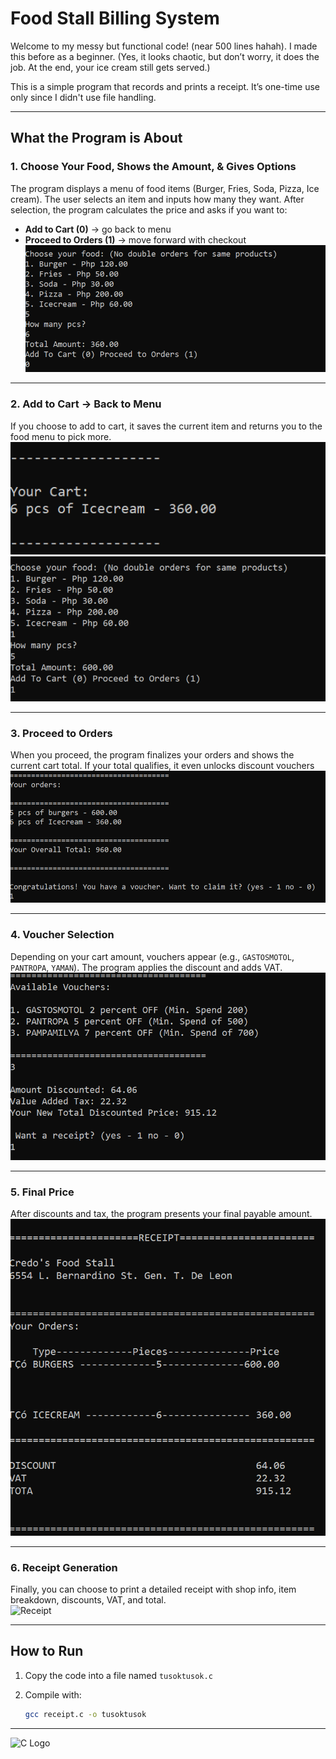 # Food Stall Billing System

Welcome to my messy but functional code! (near 500 lines hahah). I made this before as a beginner. 
(Yes, it looks chaotic, but don’t worry, it does the job. At the end, your ice cream still gets served.)  

This is a simple program that records and prints a receipt. It’s one-time use only since I didn't use file handling.

---

## What the Program is About

### 1. Choose Your Food, Shows the Amount, & Gives Options  
The program displays a menu of food items (Burger, Fries, Soda, Pizza, Ice cream). The user selects an item and inputs how many they want. After selection, the program calculates the price and asks if you want to:  
- **Add to Cart (0)** → go back to menu  
- **Proceed to Orders (1)** → move forward with checkout  
![Choose Food](sst1.png)

---

### 2. Add to Cart → Back to Menu  
If you choose to add to cart, it saves the current item and returns you to the food menu to pick more.  
![Add to Cart](sst2.png)
![Add to Cart](sst3.png)

---

### 3. Proceed to Orders  
When you proceed, the program finalizes your orders and shows the current cart total. If your total qualifies, it even unlocks discount vouchers  
![Proceed Orders](sst4.png)

---

### 4. Voucher Selection  
Depending on your cart amount, vouchers appear (e.g., `GASTOSMOTOL`, `PANTROPA`, `YAMAN`). The program applies the discount and adds VAT.  
![Voucher](sst5.png)

---

### 5. Final Price  
After discounts and tax, the program presents your final payable amount.  
![Final Price](sst6.png)

---

### 6. Receipt Generation  
Finally, you can choose to print a detailed receipt with shop info, item breakdown, discounts, VAT, and total.  
![Receipt](sst7.png)

---

## How to Run
1. Copy the code into a file named `tusoktusok.c`  
2. Compile with:
   
   ```bash
   gcc receipt.c -o tusoktusok
---

<img src="https://upload.wikimedia.org/wikipedia/commons/1/19/C_Logo.png" alt="C Logo" width="80"/>

